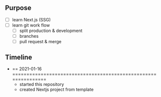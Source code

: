 ## Purpose

- [ ] learn Next.js (SSG)
- [ ] learn git work flow
  - [ ] split production & development
  - [ ] branches
  - [ ] pull request & merge

## Timeline

- == 2021-01-16 ===============================================================
  - started this repository
  - created Nextjs project from template

